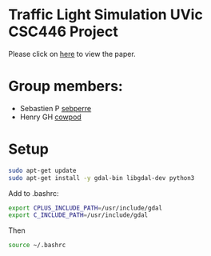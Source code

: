 # Traffic Light Simulation UVic CSC446 Project

Please click on [here](https://github.com/sebperre/traffic-light-simulation/blob/main/CSC_446_Project_Report.pdf) to view the paper.

# Group members: 
- Sebastien P [sebperre](https://github.com/sebperre)
- Henry GH [cowpod](https://github.com/cowpod)

# Setup

```bash
sudo apt-get update
sudo apt-get install -y gdal-bin libgdal-dev python3
```

Add to .bashrc:
```bash
export CPLUS_INCLUDE_PATH=/usr/include/gdal
export C_INCLUDE_PATH=/usr/include/gdal
```

Then
```bash
source ~/.bashrc
```
